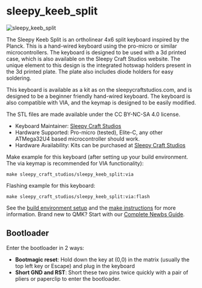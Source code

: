 # sleepy_keeb_split

![sleepy_keeb_split](https://i.imgur.com/f5VEA8C.jpeg)


The Sleepy Keeb Split is an ortholinear 4x6 split keyboard inspired by the Planck. This is a hand-wired keyboard using the pro-micro or similar microcontrollers. The keyboard is designed to be used with a 3d printed case, which is also available on the Sleepy Craft Studios website. The unique element to this design is the integrated hotswap holders present in the 3d printed plate. The plate also includes diode holders for easy soldering.

This keyboard is available as a kit as on the sleepycraftstudios.com, and is designed to be a beginner friendly hand-wired keyboard. The keyboard is also compatible with VIA, and the keymap is designed to be easily modified.

The STL files are made available under the CC BY-NC-SA 4.0 license.

* Keyboard Maintainer: [Sleepy Craft Studios](https://github.com/sleepy-craft-studios)
* Hardware Supported: Pro-micro (tested), Elite-C, any other ATMega32U4 based microcontroller should work.
* Hardware Availability: Kits can be purchased at [Sleepy Craft Studios](https://sleepycraftstudios.com/shop/sleepy-keeb-split-(diy))

Make example for this keyboard (after setting up your build environment. The via keymap is recommended for VIA functionality):

    make sleepy_craft_studios/sleepy_keeb_split:via

Flashing example for this keyboard:

    make sleepy_craft_studios/sleepy_keeb_split:via:flash

See the [build environment setup](https://docs.qmk.fm/#/getting_started_build_tools) and the [make instructions](https://docs.qmk.fm/#/getting_started_make_guide) for more information. Brand new to QMK? Start with our [Complete Newbs Guide](https://docs.qmk.fm/#/newbs).

## Bootloader

Enter the bootloader in 2 ways:

* **Bootmagic reset**: Hold down the key at (0,0) in the matrix (usually the top left key or Escape) and plug in the keyboard
* **Short GND and RST**: Short these two pins twice quickly with a pair of pliers or paperclip to enter the bootloader.
